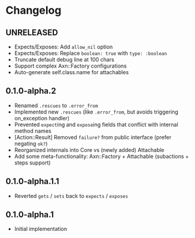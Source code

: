 # Changelog

## UNRELEASED
* Expects/Exposes: Add `allow_nil` option
* Expects/Exposes: Replace `boolean: true` with `type: :boolean`
* Truncate default debug line at 100 chars
* Support complex Axn::Factory configurations
* Auto-generate self.class.name for attachables


## 0.1.0-alpha.2
* Renamed `.rescues` to `.error_from`
* Implemented new `.rescues` (like `.error_from`, but avoids triggering on_exception handler)
* Prevented `expect`ing and `expose`ing fields that conflict with internal method names
* [Action::Result] Removed `failure?` from public interface (prefer negating `ok?`)
* Reorganized internals into Core vs (newly added) Attachable
* Add some meta-functionality: Axn::Factory + Attachable (subactions + steps support)

## 0.1.0-alpha.1.1
* Reverted `gets` / `sets` back to `expects` / `exposes`

## 0.1.0-alpha.1
* Initial implementation
